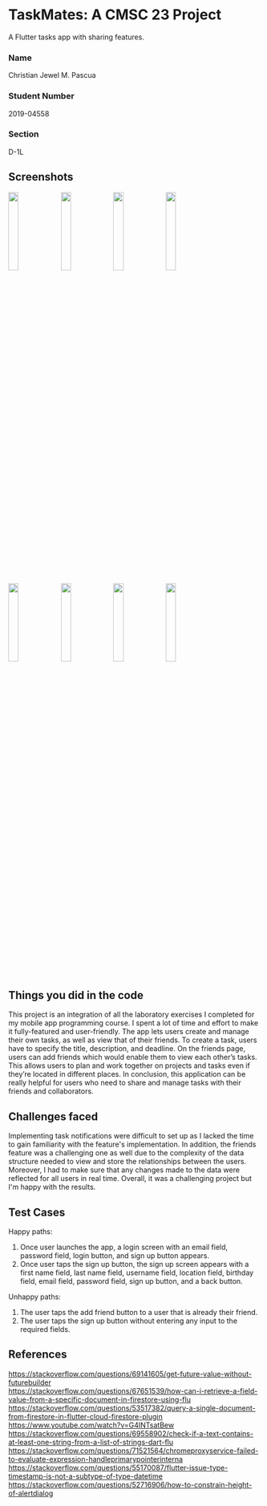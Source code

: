 # TaskMates: A CMSC 23 Project
A Flutter tasks app with sharing features.

### Name
Christian Jewel M. Pascua

### Student Number
2019-04558

### Section
D-1L

## Screenshots
<img src="https://user-images.githubusercontent.com/64654366/207613501-92b0a614-b30f-4942-a929-40d406b5bebb.png" width="20%" height="20%"> <img src="https://user-images.githubusercontent.com/64654366/207613530-3e23c5a8-4ddc-4725-80b8-43b5ab7ba07c.png" width="20%" height="20%"> <img src="https://user-images.githubusercontent.com/64654366/207613544-f06f474b-ecb9-4f5a-be2d-58fa78d43e2a.png" width="20%" height="20%"> <img src="https://user-images.githubusercontent.com/64654366/207613559-7228cedb-95f0-4386-bfa1-cbb3d976cd45.png" width="20%" height="20%"> <img src="https://user-images.githubusercontent.com/64654366/207613582-9969ad13-17f2-4ad5-aa35-1e3fd27e3938.png" width="20%" height="20%"> <img src="https://user-images.githubusercontent.com/64654366/207613593-9cc92a64-fc65-4fe9-b123-05714dab3805.png" width="20%" height="20%"> <img src="https://user-images.githubusercontent.com/64654366/207613611-1d212c2d-1493-42c3-a23f-0d99aa157a4c.png" width="20%" height="20%"> <img src="https://user-images.githubusercontent.com/64654366/207613624-1b824e6b-6f83-447c-9f38-199bc783f519.png" width="20%" height="20%">

## Things you did in the code
This project is an integration of all the laboratory exercises I completed for my mobile app programming course. I spent a lot of time and effort to make it fully-featured and user-friendly. The app lets users create and manage their own tasks, as well as view that of their friends. To create a task, users have to specify the title, description, and deadline. On the friends page, users can add friends which would enable them to view each other’s tasks. This allows users to plan and work together on projects and tasks even if they’re located in different places. In conclusion, this application can be really helpful for users who need to share and manage tasks with their friends and collaborators.

## Challenges faced
Implementing task notifications were difficult to set up as I lacked the time to gain familiarity with the feature's implementation. In addition, the friends feature was a challenging one as well due to the complexity of the data structure needed to view and store the relationships between the users. Moreover, I had to make sure that any changes made to the data were reflected for all users in real time. Overall, it was a challenging project but I'm happy with the results.

## Test Cases
Happy paths:
  1. Once user launches the app, a login screen with an email field, password field, login button, and sign up button appears.
  2. Once user taps the sign up button, the sign up screen appears with a first name field, last name field, username field, location field, birthday field, email field, password field, sign up button, and a back button.

Unhappy paths:
  1. The user taps the add friend button to a user that is already their friend.
  2. The user taps the sign up button without entering any input to the required fields.

## References
https://stackoverflow.com/questions/69141605/get-future-value-without-futurebuilder  
https://stackoverflow.com/questions/67651539/how-can-i-retrieve-a-field-value-from-a-specific-document-in-firestore-using-flu  
https://stackoverflow.com/questions/53517382/query-a-single-document-from-firestore-in-flutter-cloud-firestore-plugin  
https://www.youtube.com/watch?v=G4INTsatBew  
https://stackoverflow.com/questions/69558902/check-if-a-text-contains-at-least-one-string-from-a-list-of-strings-dart-flu  
https://stackoverflow.com/questions/71521564/chromeproxyservice-failed-to-evaluate-expression-handleprimarypointerinterna  
https://stackoverflow.com/questions/55170087/flutter-issue-type-timestamp-is-not-a-subtype-of-type-datetime  
https://stackoverflow.com/questions/52716906/how-to-constrain-height-of-alertdialog  
